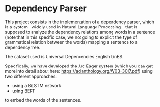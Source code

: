 # Dependency Parser
This project consists in the implementation of a dependency parser, which is a system - widely used in Natural Language Processing - that is supposed to analyze the dependency relations among words in a sentence (note that in this specific case, we not going to explicit the type of grammatical relation between the words) mapping a sentence to a dependency tree.

The dataset used is Universal Depencencies English LinES.

Specifically, we have developed the Arc Eager system (which you can get more into detail about here: https://aclanthology.org/W03-3017.pdf) using two different approaches:
- using a BiLSTM network
- using BERT

to embed the words of the sentences.
